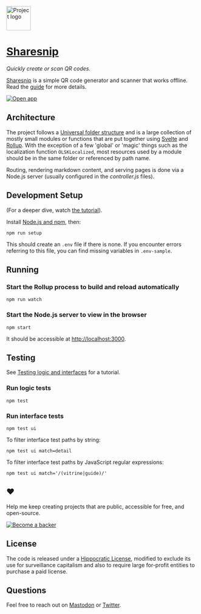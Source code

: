 <a href="https://sharesnip.rosano.ca"><img alt="Project logo" src="https://static.rosano.ca/sharesnip/identity.svg" width="64" /></a>

# [Sharesnip](https://sharesnip.rosano.ca)

_Quickly create or scan QR codes._

<a href="https://sharesnip.rosano.ca">Sharesnip</a> is a simple QR code generator and scanner that works offline. Read the <a href="https://sharesnip.rosano.ca/guide">guide</a> for more details.

<a href="https://sharesnip.rosano.ca/generate"><img alt="Open app" src="http://static.rosano.ca/_shared/_RCSAppButton.svg" /></a>

## Architecture

The project follows a [Universal folder structure](https://rosano.hmm.garden/01f71kp52knc5nnv08qr9kzj3m) and is a large collection of mostly small modules or functions that are put together using [Svelte](https://svelte.dev) and [Rollup](https://rollupjs.org). With the exception of a few 'global' or 'magic' things such as the localization function `OLSKLocalized`, most resources used by a module should be in the same folder or referenced by path name.

Routing, rendering markdown content, and serving pages is done via a Node.js server (usually configured in the *controller.js* files).

## Development Setup

(For a deeper dive, watch [the tutorial](https://rosano.hmm.garden/01f62t5yseb053m024v1mczbzy)).

Install [Node.js and npm](https://nodejs.org/en/download/), then:

```
npm run setup
```

This should create an `.env` file if there is none. If you encounter errors referring to this file, you can find missing variables in `.env-sample`.

## Running

### Start the Rollup process to build and reload automatically

```
npm run watch
```

### Start the Node.js server to view in the browser

```
npm start
```

It should be accessible at <a href="http://localhost:3000" target="_blank">http://localhost:3000</a>.

## Testing

See [Testing logic and interfaces](https://rosano.hmm.garden/01f7v3hk3txz5d0v9ms467x8bz) for a tutorial.

### Run logic tests

```
npm test 
```

### Run interface tests

```
npm test ui
```

To filter interface test paths by string:

```
npm test ui match=detail
```

To filter interface test paths by JavaScript regular expressions:

```
npm test ui match='/(vitrine|guide)/'
```

## ❤️

Help me keep creating projects that are public, accessible for free, and open-source.

<a href="https://rosano.ca/back"><img alt="Become a backer" src="https://static.rosano.ca/_shared/_RCSBackButton.svg" /></a>

## License

The code is released under a [Hippocratic License](https://firstdonoharm.dev), modified to exclude its use for surveillance capitalism and also to require large for-profit entities to purchase a paid license.

## Questions

Feel free to reach out on [Mastodon](https://rosano.ca/mastodon) or [Twitter](https://rosano.ca/twitter).
